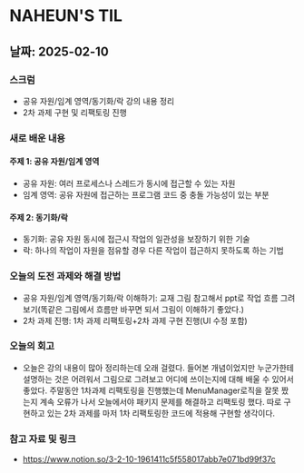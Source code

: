 # NAHEUN'S TIL 

## 날짜: 2025-02-10

### 스크럼
- 공유 자원/임계 영역/동기화/락 강의 내용 정리
- 2차 과제 구현 및 리팩토링 진행

### 새로 배운 내용
#### 주제 1: 공유 자원/임계 영역
- 공유 자원: 여러 프로세스나 스레드가 동시에 접근할 수 있는 자원
- 임계 영역: 공유 자원에 접근하는 프로그램 코드 중 충돌 가능성이 있는 부분

#### 주제 2: 동기화/락
- 동기화: 공유 자원 동시에 접근시 작업의 일관성을 보장하기 위한 기술
- 락: 하나의 작업이 자원을 점유할 경우 다른 작업이 접근하지 못하도록 하는 기법

### 오늘의 도전 과제와 해결 방법
- 공유 자원/임계 영역/동기화/락 이해하기: 교재 그림 참고해서 ppt로 작업 흐름 그려보기(똑같은 그림에서 흐름만 바꾸면 되서 그림이 이해하기 좋았다.)
- 2차 과제 진행: 1차 과제 리팩토링+2차 과제 구현 진행(UI 수정 포함)

### 오늘의 회고
- 오늘은 강의 내용이 많아 정리하는데 오래 걸렸다. 들어본 개념이었지만 누군가한테 설명하는 것은 어려워서 그림으로 그려보고 어디에 쓰이는지에 대해 배울 수 있어서 좋았다. 주말동안 1차과제 리팩토링을 진행했는데 MenuManager로직을 잘못 짰는지 계속 오류가 나서 오늘에서야 패키지 문제를 해결하고 리팩토링 했다. 따로 구현하고 있는 2차 과제를 마저 1차 리팩토링한 코드에 적용해 구현할 생각이다.

### 참고 자료 및 링크
- https://www.notion.so/3-2-10-1961411c5f558017abb7e071bd99f37c
